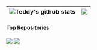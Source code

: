 |<img align="center" src="https://github-readme-stats.vercel.app/api?username=TeddyO323&show_icons=true&include_all_commits=true&theme=buefy&hide_border=true" alt="Teddy's github stats" /></a> |<img align="center" src="https://github-readme-stats.vercel.app/api/top-langs/?username=TeddyO323&layout=compact&theme=buefy&hide_border=true" /></a> |
| ------------- | ------------- |

#### Top Repositories


<a href="https://github.com/TeddyO323/alx-low_level_programming">
  <img align="center" src="https://github-readme-stats.vercel.app/api/pin/?username=TeddyO323&repo=github-readme-stats&theme=buefy" />
</a>
<a href="https://github.com/anuraghazra/anuraghazra.github.io">
  <img align="center" src="https://github-readme-stats.vercel.app/api/pin/?username=TeddyO323&repo=anuraghazra.github.io&theme=buefy" />
</a>

<br />
<br />


